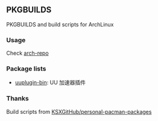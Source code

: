 ## PKGBUILDS

PKGBUILDS and build scripts for ArchLinux

### Usage

Check [arch-repo](https://github.com/xzsk2/arch-repo)

### Package lists

- [uuplugin-bin](pkgbuilds/uuplugin-bin): UU 加速器插件

### Thanks

Build scripts from [KSXGitHub/personal-pacman-packages](https://github.com/KSXGitHub/personal-pacman-packages)


